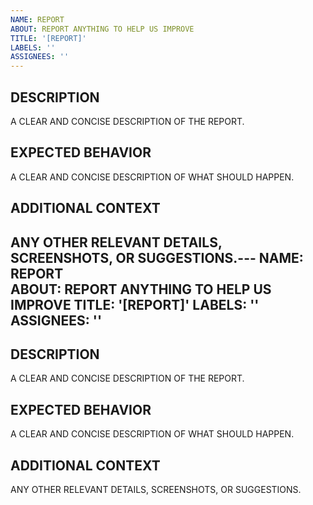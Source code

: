 ```yaml
---
NAME: REPORT  
ABOUT: REPORT ANYTHING TO HELP US IMPROVE
TITLE: '[REPORT]'
LABELS: ''
ASSIGNEES: '' 
---
```


## DESCRIPTION  
A CLEAR AND CONCISE DESCRIPTION OF THE REPORT.

## EXPECTED BEHAVIOR  
A CLEAR AND CONCISE DESCRIPTION OF WHAT SHOULD HAPPEN.

## ADDITIONAL CONTEXT  
ANY OTHER RELEVANT DETAILS, SCREENSHOTS, OR SUGGESTIONS.---
NAME: REPORT  
ABOUT: REPORT ANYTHING TO HELP US IMPROVE
TITLE: '[REPORT]'
LABELS: ''
ASSIGNEES: '' 
---

## DESCRIPTION  
A CLEAR AND CONCISE DESCRIPTION OF THE REPORT.

## EXPECTED BEHAVIOR  
A CLEAR AND CONCISE DESCRIPTION OF WHAT SHOULD HAPPEN.

## ADDITIONAL CONTEXT  
ANY OTHER RELEVANT DETAILS, SCREENSHOTS, OR SUGGESTIONS.
